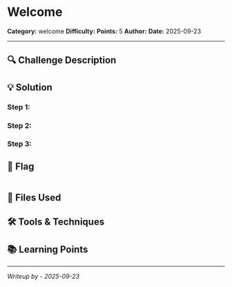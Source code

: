 # Welcome

**Category:** welcome
**Difficulty:** 
**Points:** 5
**Author:** 
**Date:** 2025-09-23

---

## 🔍 Challenge Description



## 💡 Solution

### Step 1:


### Step 2:


### Step 3:


## 🚩 Flag

```

```

## 📁 Files Used



## 🛠️ Tools & Techniques



## 📚 Learning Points



---
*Writeup by  - 2025-09-23*
